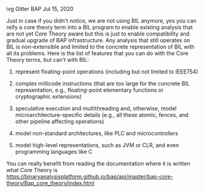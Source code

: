  ivg Gitter BAP  Jul 15, 2020

Just in case if you didn't notice, we are not using BIL anymore, yes you can reify a core theory term into a BIL program to enable existing analysis that are not yet Core Theory aware but this is just to enable compatibility and gradual upgrade of BAP infrastructure. Any analysis that still operates on BIL is non-extensible and limited to the concrete representation of BIL with all its problems. Here is the list of features that you can do with the Core Theory terms, but can't with BIL:

1) represent floating-point operations (including but not limited to IEEE754)

2) complex millicode instructions (that are too large for the concrete BIL representation, e.g., floating-point elementary functions or cryptographic extensions)

3) speculative execution and multithreading and, otherwise, model microarchitecture-specific details (e.g., all these atomic, fences, and other pipeline affecting operations)

4) model non-standard architectures, like PLC and microcontrollers

5) model high-level representations, such as JVM or CLR, and even programming languages like C

You can really benefit from reading the documentation where it is written what Core Theory is https://binaryanalysisplatform.github.io/bap/api/master/bap-core-theory/Bap_core_theory/index.html

